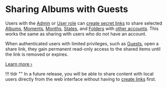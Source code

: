 # Sharing Albums with Guests

Users with the [Admin](roles.md#admin) or [User role](roles.md#user) can [create secret links](../share/index.md) to share selected [Albums](../organize/albums.md), [Moments](../organize/moments.md), [Months](../organize/calendar.md), [States](../search/index.md#states), and [Folders](../organize/folders.md) with [other accounts](roles.md#guest). This works the same as sharing with users who do not have an account.

When authenticated users with limited privileges, such as [Guests](roles.md#guest), open a share link, they gain permanent read-only access to the shared items until the link is removed or expires.

[Learn more ›](../share/index.md)

!!! tldr ""
    In a future release, you will be able to share content with local users directly from the web interface without having to [create links](../share/index.md) first.
